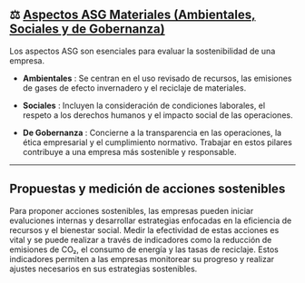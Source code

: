 ## ⚖️ [Aspectos ASG Materiales  (Ambientales, Sociales y de Gobernanza)](README.md)


Los aspectos ASG son esenciales para evaluar la sostenibilidad de una empresa.

- **Ambientales** :  Se centran en el uso revisado de recursos, las emisiones de gases de efecto invernadero y el reciclaje de materiales.


- **Sociales** :  Incluyen la consideración de condiciones laborales, el respeto a los derechos humanos y el impacto social de las operaciones.


- **De Gobernanza** :  Concierne a la transparencia en las operaciones, la ética empresarial y el cumplimiento normativo. Trabajar en estos pilares contribuye a una empresa más sostenible y responsable.



----


## Propuestas y medición de acciones sostenibles

Para proponer acciones sostenibles, las empresas pueden iniciar evaluciones internas y desarrollar estrategias enfocadas en la eficiencia de recursos y el bienestar social. Medir la efectividad de estas acciones es vital y se puede realizar a través de indicadores como la reducción de emisiones de CO₂, el consumo de energía y las tasas de reciclaje. Estos indicadores permiten a las empresas monitorear su progreso y realizar ajustes necesarios en sus estrategias sostenibles.

